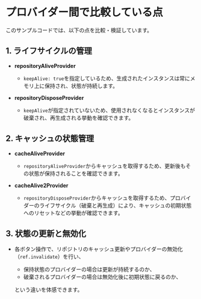 # プロバイダー間で比較している点

このサンプルコードでは、以下の点を比較・検証しています。

## 1. ライフサイクルの管理
- **repositoryAliveProvider**  
  - `keepAlive: true`を指定しているため、生成されたインスタンスは常にメモリ上に保持され、状態が持続します。

- **repositoryDisposeProvider**  
  - `keepAlive`が指定されていないため、使用されなくなるとインスタンスが破棄され、再生成される挙動を確認できます。

## 2. キャッシュの状態管理
- **cacheAliveProvider**  
  - `repositoryAliveProvider`からキャッシュを取得するため、更新後もその状態が保持されることを確認できます。

- **cacheAlive2Provider**  
  - `repositoryDisposeProvider`からキャッシュを取得するため、プロバイダーのライフサイクル（破棄と再生成）により、キャッシュの初期状態へのリセットなどの挙動が確認できます。

## 3. 状態の更新と無効化
- 各ボタン操作で、リポジトリのキャッシュ更新やプロバイダーの無効化（`ref.invalidate`）を行い、
  - 保持状態のプロバイダーの場合は更新が持続するのか、
  - 破棄されるプロバイダーの場合は無効化後に初期状態に戻るのか、
  
  という違いを体感できます。
